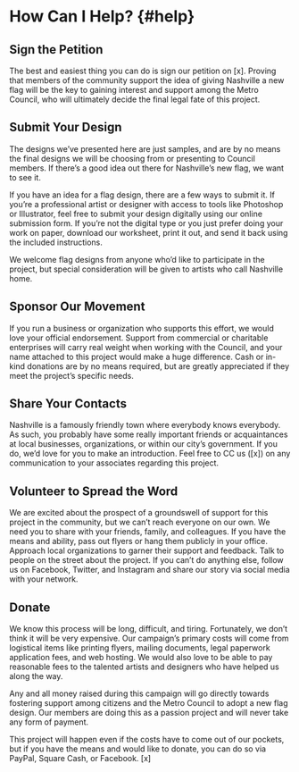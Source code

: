 # How Can I Help?	{#help}

## Sign the Petition
The best and easiest thing you can do is sign our petition on [x]. Proving that members of the community support the idea of giving Nashville a new flag will be the key to gaining interest and support among the Metro Council, who will ultimately decide the final legal fate of this project.

## Submit Your Design
The designs we’ve presented here are just samples, and are by no means the final designs we will be choosing from or presenting to Council members. If there’s a good idea out there for Nashville’s new flag, we want to see it.

If you have an idea for a flag design, there are a few ways to submit it. If you’re a professional artist or designer with access to tools like Photoshop or Illustrator, feel free to submit your design digitally using our online submission form. If you’re not the digital type or you just prefer doing your work on paper, download our worksheet, print it out, and send it back using the included instructions.

We welcome flag designs from anyone who’d like to participate in the project, but special consideration will be given to artists who call Nashville home.

## Sponsor Our Movement
If you run a business or organization who supports this effort, we would love your official endorsement. Support from commercial or charitable enterprises will carry real weight when working with the Council, and your name attached to this project would make a huge difference. Cash or in-kind donations are by no means required, but are greatly appreciated if they meet the project’s specific needs.

## Share Your Contacts
Nashville is a famously friendly town where everybody knows everybody. As such, you probably have some really important friends or acquaintances at local businesses, organizations, or within our city’s government. If you do, we’d love for you to make an introduction. Feel free to CC us ([x]) on any communication to your associates regarding this project.

## Volunteer to Spread the Word
We are excited about the prospect of a groundswell of support for this project in the community, but we can’t reach everyone on our own. We need you to share with your friends, family, and colleagues. If you have the means and ability, pass out flyers or hang them publicly in your office. Approach local organizations to garner their support and feedback. Talk to people on the street about the project. If you can’t do anything else, follow us on Facebook, Twitter, and Instagram and share our story via social media with your network.

## Donate
We know this process will be long, difficult, and tiring. Fortunately, we don’t think it will be very expensive. Our campaign’s primary costs will come from logistical items like printing flyers, mailing documents, legal paperwork application fees, and web hosting. We would also love to be able to pay reasonable fees to the talented artists and designers who have helped us along the way. 

Any and all money raised during this campaign will go directly towards fostering support among citizens and the Metro Council to adopt a new flag design. Our members are doing this as a passion project and will never take any form of payment.

This project will happen even if the costs have to come out of our pockets, but if you have the means and would like to donate, you can do so via PayPal, Square Cash, or Facebook. [x]
